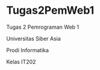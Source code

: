 # Tugas2PemWeb1
Tugas 2 Pemrograman Web 1
<p>Universitas Siber Asia</P>
<p>Prodi Informatika</p>
<p>Kelas IT202</p>

